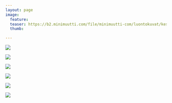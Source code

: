 ```yaml
---
layout: page
image:
  feature:
  teaser: https://b2.minimuutti.com/file/minimuutti-com/luontokuvat/kes%C3%A4/11/DS58073-245px.jpg
  thumb:

---
```


[![](https://b2.minimuutti.com/file/minimuutti-com/luontokuvat/kes%C3%A4/10/DS56810-800px.jpg)](https://dl.dropboxusercontent.com/sh/ea1wtnz7z734o12/AAAtBMe5IL2ve2WnQAOZoGE9a/luontokuvat/kes%C3%A4/10/DS56810.jpg)

[![](https://b2.minimuutti.com/file/minimuutti-com/luontokuvat/kes%C3%A4/10/DS56822-800px.jpg)](https://dl.dropboxusercontent.com/sh/ea1wtnz7z734o12/AAAuQFrsVQoclBDOsUCU5Ng-a/luontokuvat/kes%C3%A4/10/DS56822.jpg)

[![](https://b2.minimuutti.com/file/minimuutti-com/luontokuvat/kes%C3%A4/11/DS58073-800px.jpg)](https://dl.dropboxusercontent.com/sh/ea1wtnz7z734o12/AAB1rP0OaYwC_QHD8lFBYUrya/luontokuvat/kes%C3%A4/11/DS58073.jpg)

[![](https://b2.minimuutti.com/file/minimuutti-com/luontokuvat/kes%C3%A4/11/DS58082-800px.jpg)](https://dl.dropboxusercontent.com/sh/ea1wtnz7z734o12/AACSXlQtYBKB6hybOO014WyTa/luontokuvat/kes%C3%A4/11/DS58082.jpg)

[![](https://b2.minimuutti.com/file/minimuutti-com/luontokuvat/kes%C3%A4/11/DS58084-800px.jpg)](https://dl.dropboxusercontent.com/sh/ea1wtnz7z734o12/AABk_jJcrMNsjDr6GV4PZqDda/luontokuvat/kes%C3%A4/11/DS58084.jpg)

[![](https://b2.minimuutti.com/file/minimuutti-com/luontokuvat/kes%C3%A4/11/DS58081-800px.jpg)](https://dl.dropboxusercontent.com/sh/ea1wtnz7z734o12/AAD_a_9RcCf5Ki89sa2vcasoa/luontokuvat/kes%C3%A4/11/DS58081.jpg)
